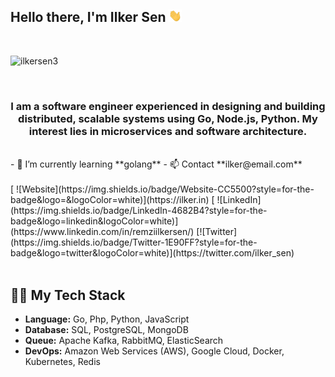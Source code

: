 <h2> Hello there, I'm Ilker Sen <img src="https://raw.githubusercontent.com/ABSphreak/ABSphreak/master/gifs/Hi.gif" height="20px"></h2>
<br>
<p align="left"> <img src="https://komarev.com/ghpvc/?username=ilkersen3&label=Profile%20views&color=0e75b6&style=flat" alt="ilkersen3" /> </p>
<br>
<h3 align="center">I am a software engineer experienced in designing and building distributed, scalable systems using Go, Node.js, Python. My interest lies in microservices and software architecture. </h3>
<br>
- 🌱 I’m currently learning **golang**
- 📫 Contact **ilker@email.com**
<br><br>
[
![Website](https://img.shields.io/badge/Website-CC5500?style=for-the-badge&logo=&logoColor=white)](https://ilker.in) [ ![LinkedIn](https://img.shields.io/badge/LinkedIn-4682B4?style=for-the-badge&logo=linkedin&logoColor=white)](https://www.linkedin.com/in/remziilkersen/) [![Twitter](https://img.shields.io/badge/Twitter-1E90FF?style=for-the-badge&logo=twitter&logoColor=white)](https://twitter.com/ilker_sen)
<br><br>

## 👨‍💻 My Tech Stack

-  **Language:**  Go, Php, Python, JavaScript
-  **Database:** SQL, PostgreSQL, MongoDB
-  **Queue:**  Apache Kafka, RabbitMQ, ElasticSearch
-  **DevOps:**  Amazon Web Services (AWS), Google Cloud, Docker, Kubernetes, Redis

